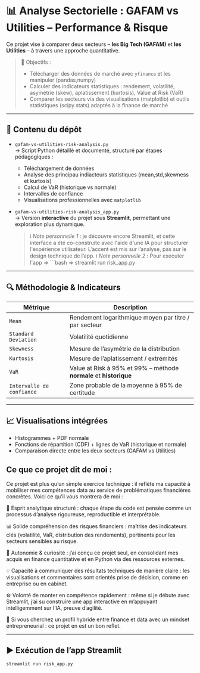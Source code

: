 # 📊 Analyse Sectorielle : GAFAM vs Utilities – Performance & Risque

Ce projet vise à comparer deux secteurs – **les Big Tech (GAFAM)** et **les Utilities** – à travers une approche quantitative.

> 🎯 Objectifs :
> - Télécharger des données de marché avec `yfinance` et les manipuler (pandas,numpy)
> - Calculer des indicateurs statistiques : rendement, volatilité, asymétrie (skew), aplatissement (kurtosis), Value at Risk (VaR)
> - Comparer les secteurs via des visualisations (matplotlib) et outils statistiques (scipy.stats) adaptés à la finance de marché

---

## 📁 Contenu du dépôt

- `gafam-vs-utilities-risk-analysis.py`  
  → Script Python détaillé et documenté, structuré par étapes pédagogiques :  
  - Téléchargement de données
  - Analyse des principau indiacteurs statistiques (mean,std,skewness et kurtosis)
  - Calcul de VaR (historique vs normale)
  - Intervalles de confiance
  - Visualisations professionnelles avec `matplotlib`

- `gafam-vs-utilities-risk-analysis_app.py`  
  → Version **interactive** du projet sous **Streamlit**, permettant une exploration plus dynamique.  
  > ℹ️ *Note personnelle 1* : je découvre encore Streamlit, et cette interface a été co-construite avec l'aide d'une IA pour structurer l'expérience utilisateur. L’accent est mis sur l’analyse, pas sur le design technique de l’app.
  > ℹ️ *Note personnelle 2* : Pour executer l'app => ```bash => streamlit run risk_app.py

---

## 🔍 Méthodologie & Indicateurs

| Métrique        | Description                                                                 |
|-----------------|-------------------------------------------------------------------------------|
| `Mean`          | Rendement logarithmique moyen par titre / par secteur                        |
| `Standard Deviation` | Volatilité quotidienne                                                    |
| `Skewness`      | Mesure de l’asymétrie de la distribution                                      |
| `Kurtosis`      | Mesure de l’aplatissement / extrémités                                        |
| `VaR`           | Value at Risk à 95% et 99% – méthode **normale** et **historique**            |
| `Intervalle de confiance` | Zone probable de la moyenne à 95% de certitude                      |

---

## 📈 Visualisations intégrées

- Histogrammes + PDF normale
- Fonctions de répartition (CDF) + lignes de VaR (historique et normale)
- Comparaison directe entre les deux secteurs (GAFAM vs Utilities)


## Ce que ce projet dit de moi : 
Ce projet est plus qu’un simple exercice technique : il reflète ma capacité à mobiliser mes compétences data au service de problématiques financières concrètes. Voici ce qu’il vous montrera de moi :

🎯 Esprit analytique structuré : chaque étape du code est pensée comme un processus d’analyse rigoureuse, reproductible et interprétable.

📊 Solide compréhension des risques financiers : maîtrise des indicateurs clés (volatilité, VaR, distribution des rendements), pertinents pour les secteurs sensibles au risque.

🧠 Autonomie & curiosité : j’ai conçu ce projet seul, en consolidant mes acquis en finance quantitative et en Python via des ressources externes.

💡 Capacité à communiquer des résultats techniques de manière claire : les visualisations et commentaires sont orientés prise de décision, comme en entreprise ou en cabinet.

⚙️ Volonté de monter en compétence rapidement : même si je débute avec Streamlit, j’ai su construire une app interactive en m’appuyant intelligemment sur l’IA, preuve d’agilité.

📌 Si vous cherchez un profil hybride entre finance et data avec un mindset entrepreneurial : ce projet en est un bon reflet.

---

## ▶️ Exécution de l’app Streamlit

```bash
streamlit run risk_app.py
